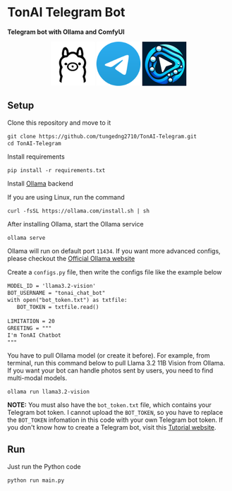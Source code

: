 # TonAI Telegram Bot

**Telegram bot with Ollama and ComfyUI**

<p align="center">
   <img src="./stuffs/ollama_logo.jpg" height="100" />
   <img src="./stuffs/telegram_logo.jpg" height="100" />
   <img src="./stuffs/comfy_logo.jpg" height="100" />
</p>

## Setup
Clone this repository and move to it
```
git clone https://github.com/tungedng2710/TonAI-Telegram.git
cd TonAI-Telegram
```
Install requirements
```
pip install -r requirements.txt
```
Install [Ollama](https://ollama.com/) backend

If you are using Linux, run the command
```
curl -fsSL https://ollama.com/install.sh | sh
```
After installing Ollama, start the Ollama service
```
ollama serve
```
Ollama will run on default port `11434`. If you want more advanced configs, please checkout the [Official Ollama website](https://ollama.com/)

Create a ```configs.py``` file, then write the configs file like the example below
```
MODEL_ID = 'llama3.2-vision'
BOT_USERNAME = "tonai_chat_bot"
with open("bot_token.txt") as txtfile:
   BOT_TOKEN = txtfile.read()
   
LIMITATION = 20
GREETING = """
I'm TonAI Chatbot
"""
```
You have to pull Ollama model (or create it before). For example, from terminal, run this command below to pull Llama 3.2 11B Vision from Ollama. If you want your bot can handle photos sent by users, you need to find multi-modal models.
```
ollama run llama3.2-vision
```

**NOTE:** You must also have the ```bot_token.txt``` file, which contains your Telegram bot token. I cannot upload the `BOT_TOKEN`, so you have to replace the `BOT_TOKEN` infomation in this code with your own Telegram bot token. If you don't know how to create a Telegram bot, visit this [Tutorial website](https://core.telegram.org/bots/tutorial).
## Run
Just run the Python code
```
python run main.py
```
